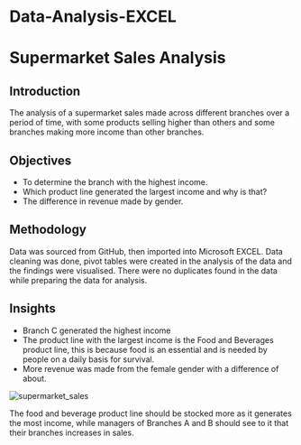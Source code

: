 # Data-Analysis-EXCEL
# Supermarket Sales Analysis
## Introduction
The analysis of a supermarket sales made across different branches over a period of time, with some products selling higher than others and some branches making more income than other branches.
## Objectives
* To determine the branch with the highest income.
* Which product line generated the largest income and why is that?
* The difference in revenue made by gender.
## Methodology
Data was sourced from GitHub, then imported into Microsoft EXCEL. Data cleaning was done, pivot tables were created in the analysis of the data and the findings were visualised.
There were no duplicates found in the data while preparing the data for analysis.
## Insights
* Branch C generated the highest income
* The product line with the largest income is the Food and Beverages product line, this is because food is an essential and is needed by people on a daily basis for survival.
* More revenue was made from the female gender with a difference of about.


![supermarket_sales](https://github.com/IzuoIsenah/Data-Analysis-EXCEL/assets/155681103/f2073f14-79f7-43ef-953c-2580bec18b03)

The food and beverage product line should be stocked more as it generates the most income, while managers of Branches A and B should see to it that their branches increases in sales.
